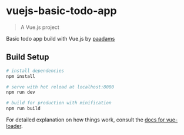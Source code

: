 # vuejs-basic-todo-app

> A Vue.js project

Basic todo app build with Vue.js by [paadams](https://medium.com/@paadams/build-a-simple-todo-app-with-vue-js-1778ae175514#.eeqtegr8t)

## Build Setup

``` bash
# install dependencies
npm install

# serve with hot reload at localhost:8080
npm run dev

# build for production with minification
npm run build
```

For detailed explanation on how things work, consult the [docs for vue-loader](http://vuejs.github.io/vue-loader).
